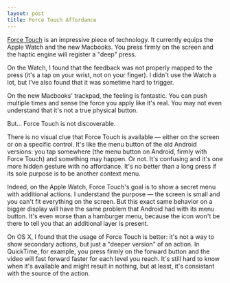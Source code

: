 ```yaml
---
layout: post
title: Force Touch Affordance
---
```


[Force Touch](https://www.apple.com/watch/technology/#sensitive) is an impressive piece of technology. It currently equips the Apple Watch and the new Macbooks. You press firmly on the screen and the haptic engine will register a "deep" press.

On the Watch, I found that the feedback was not properly mapped to the press (it's a tap on your wrist, not on your finger). I didn't use the Watch a lot, but I've also found that it was sometime hard to trigger.

On the new Macbooks' trackpad, the feeling is fantastic. You can push multiple times and sense the force you apply like it's real. You may not even understand that it's not a true physical button.

But… Force Touch is not discoverable.

There is no visual clue that Force Touch is available — either on the screen or on a specific control. It's like the menu button of the old Android versions: you tap somewhere (the menu button on Android, firmly with Force Touch) and something may happen. Or not. It's confusing and it's one more hidden gesture with no affordance. It's no better than a long press if its sole purpose is to be another context menu.

Indeed, on the Apple Watch, Force Touch's goal is to show a secret menu with additional actions. I understand the purpose — the screen is small and you can't fit everything on the screen. But this exact same behavior on a bigger display will have the same problem that Android had with its menu button. It's even worse than a hamburger menu, because the icon won't be there to tell you that an additional layer is present.

On OS X, I found that the usage of Force Touch is better: it's not a way to show secondary actions, but just a "deeper version" of an action. In QuickTime, for example, you press firmly on the forward button and the video will fast forward faster for each level you reach. It's still hard to know when it's available and might result in nothing, but at least, it's consistant with the source of the action.

